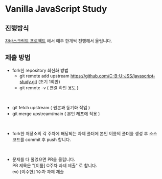 # Vanilla JavaScript Study

## 진행방식

[자바스크립트 프로젝트](https://www.freecodecamp.org/korean/news/javascript-projects-for-beginners/#flipper)
에서 매주 한개씩 진행해서 올립니다.

## 제출 방법

- fork한 repository 최신화 방법
  - git remote add upstream https://github.com/C-B-U-JSS/javascript-study.git (초기 1회만)
  - git remote -v ( 연결 확인 용도 )

<br>

- git fetch upstream ( 원본과 동기화 작업 )
- git merge upstream/main ( 본인 레포에 적용 )

<br>
 
- fork한 저장소의 각 주차에 해당되는 과제 폴더에 본인 이름의 폴더를 생성 후 소스 코드를 commit 후 push 합니다.

<br>

- 문제를 다 풀었으면 PR을 올립니다.  
  PR 제목은 "[이름] O주차 과제 제출" 로 합니다.  
  ex) [이수현] 1주차 과제 제출

